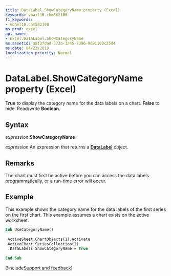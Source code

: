 ```yaml
---
title: DataLabel.ShowCategoryName property (Excel)
keywords: vbaxl10.chm582100
f1_keywords:
- vbaxl10.chm582100
ms.prod: excel
api_name:
- Excel.DataLabel.ShowCategoryName
ms.assetid: a8f2fdad-273a-3a45-7396-9691109c25d4
ms.date: 04/23/2019
localization_priority: Normal
---
```



# DataLabel.ShowCategoryName property (Excel)

**True** to display the category name for the data labels on a chart. **False** to hide. Read/write **Boolean**.


## Syntax

_expression_.**ShowCategoryName**

_expression_ An expression that returns a **[DataLabel](excel.datalabel(object).md)** object.


## Remarks

The chart must first be active before you can access the data labels programmatically, or a run-time error will occur.


## Example

This example shows the category name for the data labels of the first series on the first chart. This example assumes a chart exists on the active worksheet.

```vb
Sub UseCategoryName() 
 
 ActiveSheet.ChartObjects(1).Activate 
 ActiveChart.SeriesCollection(1) _ 
 .DataLabels.ShowCategoryName = True 
 
End Sub
```




[!include[Support and feedback](~/includes/feedback-boilerplate.md)]